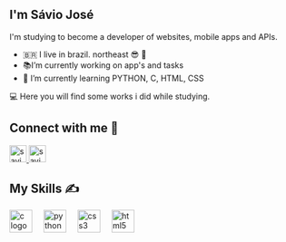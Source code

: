 

## I'm Sávio José
I'm studying to become a developer of websites, mobile apps and APIs.
- 🇧🇷 I live in brazil. northeast 😎 🌅
- 📚I’m currently working on app's and tasks
- 🎯 I’m currently learning PYTHON, C, HTML, CSS

:computer: Here you will find some works i did while studying.

## Connect with me 🔗
<p>
<a href="https://www.linkedin.com/in/s%C3%A1vio-sousa-56064a305?utm_source=share&utm_campaign=share_via&utm_content=profile&utm_medium=android_app" target="_blank">
  <img aling="center" alt="savio-linkedin" height="30" width="30" src="https://raw.githubusercontent.com/maurodesouza/profile-readme-generator/master/src/assets/icons/social/linkedin/default.svg" style="max-width:100%;">
  </a>
<a href="https://www.instagram.com/saviojsm/" target="_blank">
  <img aling="center" alt="savio-instagram" height="30" width="30" src="https://raw.githubusercontent.com/maurodesouza/profile-readme-generator/master/src/assets/icons/social/instagram/default.svg" style="max-width:100%;">
  </a>
  </P>
  
## My Skills ✍️
<div align="left">
  <img src="https://cdn.jsdelivr.net/gh/devicons/devicon/icons/c/c-original.svg" height="40" alt="c logo"  />
  <img width="12" />
  <img src="https://cdn.jsdelivr.net/gh/devicons/devicon/icons/python/python-original.svg" height="40" alt="python logo"  />
  <img width="12" />
  <img src="https://cdn.jsdelivr.net/gh/devicons/devicon/icons/css3/css3-original.svg" height="40" alt="css3 logo"  />
  <img width="12" />
  <img src="https://cdn.jsdelivr.net/gh/devicons/devicon/icons/html5/html5-original.svg" height="40" alt="html5 logo"  />
</div>

###

<div align="left">
</div>

###



###
<!--
**DEVsavin/DEVsavin** is a ✨ _special_ ✨ repository because its `README.md` (this file) appears on your GitHub profile.

Here are some ideas to get you started:

- 🔭 I’m currently working on ...
- 🌱 I’m currently learning ...
- 👯 I’m looking to collaborate on ...
- 🤔 I’m looking for help with ...
- 💬 Ask me about ...
- 📫 How to reach me: ...
- 😄 Pronouns: ...
- ⚡ Fun fact: ...
-->
